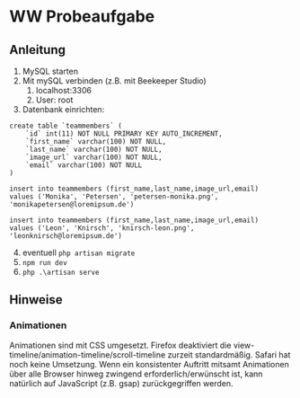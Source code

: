 # WW Probeaufgabe

## Anleitung

1. MySQL starten
2. Mit mySQL verbinden (z.B. mit Beekeeper Studio)
   1. localhost:3306
   2. User: root
3. Datenbank einrichten:
```mysql
create table `teammembers` (
	`id` int(11) NOT NULL PRIMARY KEY AUTO_INCREMENT,
	`first_name` varchar(100) NOT NULL,
	`last_name` varchar(100) NOT NULL,
	`image_url` varchar(100) NOT NULL,
	`email` varchar(100) NOT NULL
)
```
```mysql
insert into teammembers (first_name,last_name,image_url,email)
values ('Monika', 'Petersen', 'petersen-monika.png', 'monikapetersen@loremipsum.de')
```
```mysql
insert into teammembers (first_name,last_name,image_url,email)
values ('Leon', 'Knirsch', 'knirsch-leon.png', 'leonknirsch@loremipsum.de')
```
4. eventuell `php artisan migrate`
5. `npm run dev`
6. `php .\artisan serve`

## Hinweise

### Animationen
Animationen sind mit CSS umgesetzt. Firefox deaktiviert die view-timeline/animation-timeline/scroll-timeline zurzeit standardmäßig. Safari hat noch keine Umsetzung. Wenn ein konsistenter Auftritt mitsamt Animationen über alle Browser hinweg zwingend erforderlich/erwünscht ist, kann natürlich auf JavaScript (z.B. gsap) zurückgegriffen werden.